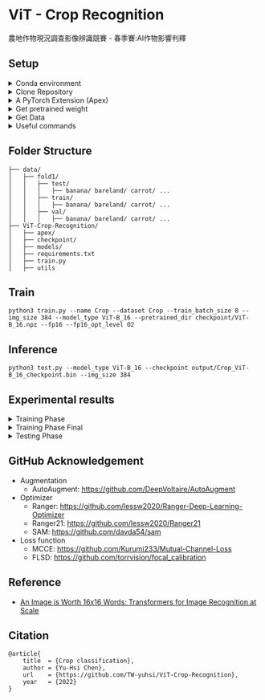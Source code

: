 # ViT - Crop Recognition
農地作物現況調查影像辨識競賽 - 春季賽:AI作物影響判釋



## Setup




<details>

<summary>Conda environment</summary>
  
```bash
conda create -n Crop python==3.9 -y
conda activate Crop
```

</details>




<details>

<summary>Clone Repository</summary>
  
```bash
git clone https://github.com/TW-yuhsi/ViT-Crop-Recognition.git
pip install -r requirements.txt
```

</details>




<details>

<summary>A PyTorch Extension (Apex)</summary>
  
```bash
git clone https://github.com/NVIDIA/apex
cd apex/
python setup.py install
```

</details>




<details>

<summary>Get pretrained weight</summary>
  
```bash
cd ~ ViT-Crop-Recognition/
mkdir checkpoint
cd checkpoint/
wget https://storage.googleapis.com/vit_models/imagenet21k/ViT-B_16.npz
```

</details>




<details>

<summary>Get Data</summary>
  
- [Train Data 下載點一](http://aicup-dataset.aidea-web.tw:18080/dataset/train/)
- [Train Data 下載點二 (Google Drive)](https://drive.google.com/drive/folders/1hLNSr6YUIWo8jJO-6BAtZhKP_Ie9wwKw)
- [Train Data 下載點三 (OneDrive)](https://ncku365-my.sharepoint.com/personal/p66101087_ncku_edu_tw/_layouts/15/onedrive.aspx?id=%2Fpersonal%2Fp66101087%5Fncku%5Fedu%5Ftw%2FDocuments%2FAICUP%20%E8%A8%93%E7%B7%B4%E8%B3%87%E6%96%99%E9%9B%86&ga=1)
- [Train Data 下載點四 (學術網路)](https://dgl.synology.me/drive/d/s/nzyNfheVlMy6UeKwv0wP8SLAA4T1caMN/hS3Bh_72ez_cWY2PzLaOwMkOkPTSwj0a-_7EgGP3KZAk)
- [Test Data (5/14開放)]()

</details>




<details>

<summary>Useful commands</summary>
  
```bash=
unzip \*.zip    # Unzip all ZIP files
ls -l | grep "^-" | wc -l    # Check the number of files
```

</details>




## Folder Structure
```
├── data/
│   ├── fold1/
│   │   ├── test/
│   │   │   ├── banana/ bareland/ carrot/ ...
│   │   ├── train/
│   │   │   ├── banana/ bareland/ carrot/ ...
│   │   ├── val/
│   │   │   ├── banana/ bareland/ carrot/ ...
├── ViT-Crop-Recognition/
│   ├── apex/
│   ├── checkpoint/
│   ├── models/
│   ├── requirements.txt
│   ├── train.py
│   ├── utils
```



## Train
```bash=
python3 train.py --name Crop --dataset Crop --train_batch_size 8 --img_size 384 --model_type ViT-B_16 --pretrained_dir checkpoint/ViT-B_16.npz --fp16 --fp16_opt_level O2
```




## Inference
```bash=
python3 test.py --model_type ViT-B_16 --checkpoint output/Crop_ViT-B_16_checkpoint.bin --img_size 384
```




## Experimental results


<details>

<summary>Training Phase</summary>

  
<table>
  <tr>
    <td>Checkpoint</td>
    <td>Model</td>
    <td>Dataset</td>
    <td>Batch size</td>
    <td>Epochs</td>
    <td>Loss</td>
    <td>Optimizer</td>
    <td>Scheduler</td>
    <td>Augmentation</td>
    <td>Best val epoch</td>
    <td>Best val acc</td>
    <td>test acc</td>
    <td>training time</td>
  </tr>
  <tr>
    <td>04-14</td>
    <td>ResNet101</td>
    <td>fold4</td>
    <td>16</td>
    <td>1</td>
    <td>CE</td>
    <td>optimizer = optim.SGD(model.parameters(), lr=0.05)</td>
    <td>step_lr_scheduler = lr_scheduler.StepLR(optimizer, step_size=10, gamma=0.5)</td>
    <td>RandomResizedCrop(416),<br>Normalize(mean=(0.485, 0.456, 0.406), std=(0.229, 0.224, 0.225))</td>
    <td> </td>
    <td>86.05 </td>
    <td>77.18 </td>
    <td>>1hr </td>
  </tr>
  <tr>
    <td>04-17</td>
    <td>ViT-B_16</td>
    <td>fold4</td>
    <td>8</td>
    <td>10000 (iter)</td>
    <td>CE</td>
    <td>optimizer = torch.optim.SGD(model.parameters(), lr=args.learning_rate, momentum=0.9, weight_decay=args.weight_decay)</td>
    <td>scheduler = WarmupCosineSchedule(optimizer, warmup_steps=args.warmup_steps, t_total=t_total)</td>
    <td>RandomResizedCrop(416)</td>
    <td>9900 (iter)</td>
    <td>97.70 </td>
    <td>97.81 </td>
    <td>>9hr 3min </td>
  </tr>

</table>


</details>





<details>

<summary>Training Phase Final</summary>
  
Coming ...

</details>




<details>

<summary>Testing Phase</summary>
  
Coming ...

</details>




## GitHub Acknowledgement
- Augmentation
  - AutoAugment: https://github.com/DeepVoltaire/AutoAugment
- Optimizer
  - Ranger: https://github.com/lessw2020/Ranger-Deep-Learning-Optimizer
  - Ranger21: https://github.com/lessw2020/Ranger21 
  - SAM: https://github.com/davda54/sam
- Loss function
  - MCCE: https://github.com/Kurumi233/Mutual-Channel-Loss
  - FLSD: https://github.com/torrvision/focal_calibration




## Reference
- [An Image is Worth 16x16 Words: Transformers for Image Recognition at Scale](https://arxiv.org/abs/2010.11929)




## Citation
```
@article{
    title  = {Crop classification},
    author = {Yu-Hsi Chen},
    url    = {https://github.com/TW-yuhsi/ViT-Crop-Recognition},
    year   = {2022}
}
```
